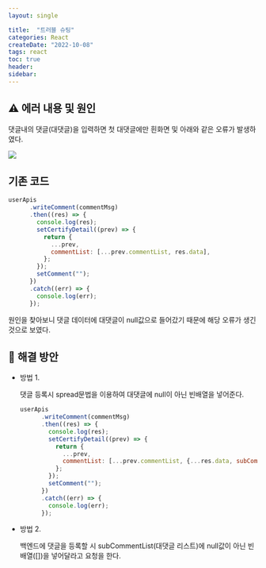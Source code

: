 ```yaml
---
layout: single 

title:  "트러블 슈팅"  
categories: React
createDate: "2022-10-08"
tags: react
toc: true
header:
sidebar: 
---
```




## ⚠️ 에러 내용 및 원인

댓글내의 댓글(대댓글)을 입력하면 첫 대댓글에만 흰화면 및 아래와 같은 오류가 발생하였다.

![](https://velog.velcdn.com/images/danchoi/post/e1ed676c-5654-4f71-8028-9b507ea27794/image.png)

## 기존 코드

```jsx
userApis
      .writeComment(commentMsg)
      .then((res) => {
        console.log(res);
        setCertifyDetail((prev) => {
          return {
            ...prev,
            commentList: [...prev.commentList, res.data],
          };
        });
        setComment("");
      })
      .catch((err) => {
        console.log(err);
      });
```

원인을 찾아보니 댓글 데이터에 대댓글이 null값으로 들어갔기 때문에 해당 오류가 생긴것으로 보였다.

## 🔆 해결 방안

- 방법 1.

  댓글 등록시 spread문법을 이용하여 대댓글에 null이 아닌 빈배열을 넣어준다.

  ```jsx
  userApis
        .writeComment(commentMsg)
        .then((res) => {
          console.log(res);
          setCertifyDetail((prev) => {
            return {
              ...prev,
              commentList: [...prev.commentList, {...res.data, subCommentList:[]}],
            };
          });
          setComment("");
        })
        .catch((err) => {
          console.log(err);
        });
  ```

- 방법 2.

  백엔드에 댓글을 등록할 시 subCommentList(대댓글 리스트)에 null값이 아닌 빈배열([])을 넣어달라고 요청을 한다.